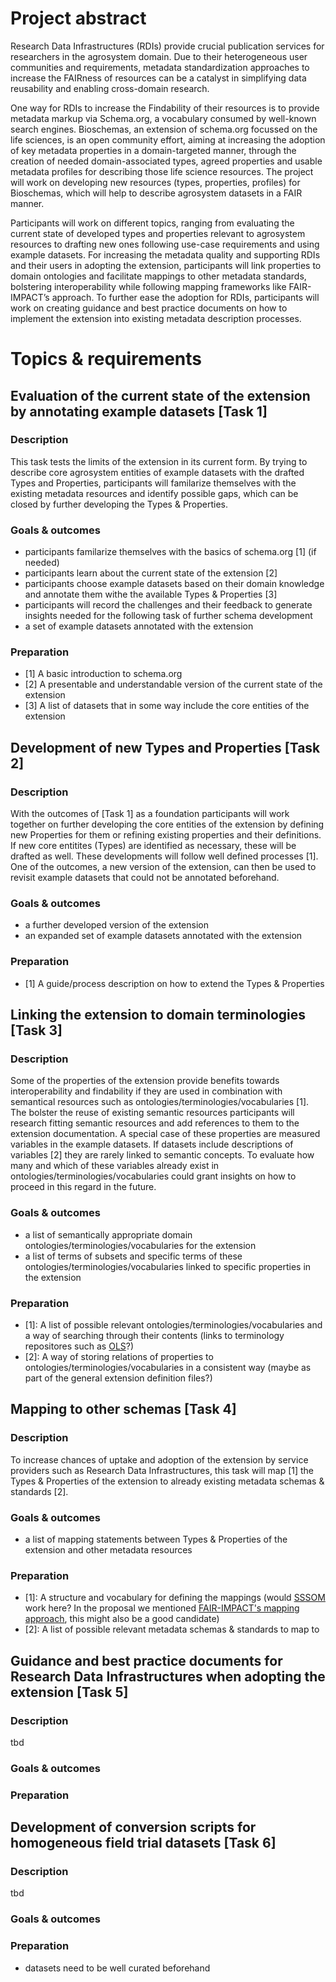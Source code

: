 
# Project abstract

Research Data Infrastructures (RDIs) provide crucial publication services for researchers in the agrosystem domain. Due to their heterogeneous user communities and requirements, metadata standardization approaches to increase the FAIRness of resources can be a catalyst in simplifying data reusability and enabling cross-domain research.

One way for RDIs to increase the Findability of their resources is to provide metadata markup via Schema.org, a vocabulary consumed by well-known search engines. Bioschemas, an extension of schema.org focussed on the life sciences, is an open community effort, aiming at increasing the adoption of key metadata properties in a domain-targeted manner, through the creation of needed domain-associated types, agreed properties and usable metadata profiles for describing those life science resources. The project will work on developing new resources (types, properties, profiles) for Bioschemas, which will help to describe agrosystem datasets in a FAIR manner.

Participants will work on different topics, ranging from evaluating the current state of developed types and properties relevant to agrosystem resources to drafting new ones following use-case requirements and using example datasets. For increasing the metadata quality and supporting RDIs and their users in adopting the extension, participants will link properties to domain ontologies and facilitate mappings to other metadata standards, bolstering interoperability while following mapping frameworks like FAIR-IMPACT’s approach. To further ease the adoption for RDIs, participants will work on creating guidance and best practice documents on how to implement the extension into existing metadata description processes.

# Topics & requirements
## Evaluation of the current state of the extension by annotating example datasets [Task 1]
### Description
This task tests the limits of the extension in its current form. By trying to describe core agrosystem entities of example datasets with the drafted Types and Properties, participants will familarize themselves with the existing metadata resources and identify possible gaps, which can be closed by further developing the Types & Properties.
### Goals & outcomes
- participants familarize themselves with the basics of schema.org [1] (if needed)
- participants learn about the current state of the extension [2]
- participants choose example datasets based on their domain knowledge and annotate them withe the available Types & Properties [3]
- participants will record the challenges and their feedback to generate insights needed for the following task of further schema development
- a set of example datasets annotated with the extension
### Preparation
- [1] A basic introduction to schema.org
- [2] A presentable and understandable version of the current state of the extension
- [3] A list of datasets that in some way include the core entities of the extension

## Development of new Types and Properties [Task 2]
### Description
With the outcomes of [Task 1] as a foundation participants will work together on further developing the core entities of the extension by defining new Properties for them or refining existing properties and their definitions. If new core entitites (Types) are identified as necessary, these will be drafted as well. These developments will follow well defined processes [1]. One of the outcomes, a new version of the extension, can then be used to revisit example datasets that could not be annotated beforehand.
### Goals & outcomes
- a further developed version of the extension
- an expanded set of example datasets annotated with the extension
### Preparation
- [1] A guide/process description on how to extend the Types & Properties

## Linking the extension to domain terminologies [Task 3]
### Description
Some of the properties of the extension provide benefits towards interoperability and findability if they are used in combination with semantical resources such as ontologies/terminologies/vocabularies [1]. The bolster the reuse of existing semantic resources participants will research fitting semantic resources and add references to them to the extension documentation.
A special case of these properties are measured variables in the example datasets. If datasets include descriptions of variables [2] they are rarely linked to semantic concepts. To evaluate how many and which of these variables already exist in ontologies/terminologies/vocabularies could grant insights on how to proceed in this regard in the future.
### Goals & outcomes
- a list of semantically appropriate domain ontologies/terminologies/vocabularies for the extension
- a list of terms of subsets and specific terms of these ontologies/terminologies/vocabularies linked to specific properties in the extension
### Preparation
- [1]: A list of possible relevant ontologies/terminologies/vocabularies and a way of searching through their contents (links to terminology repositores such as [OLS](https://www.ebi.ac.uk/ols4)?)
- [2]: A way of storing relations of properties to ontologies/terminologies/vocabularies in a consistent way (maybe as part of the general extension definition files?)

## Mapping to other schemas [Task 4]
### Description
To increase chances of uptake and adoption of the extension by service providers such as Research Data Infrastructures, this task will map [1] the Types & Properties of the extension to already existing metadata schemas & standards [2].
### Goals & outcomes
- a list of mapping statements between Types & Properties of the extension and other metadata resources
### Preparation
- [1]: A structure and vocabulary for defining the mappings (would [SSSOM](https://mapping-commons.github.io/sssom/) work here? In the proposal we mentioned [FAIR-IMPACT's mapping approach](https://fair-impact.eu/events/fairimpact-events/why-mappings-matter-and-how-make-them-fair), this might also be a good candidate)
- [2]: A list of possible relevant metadata schemas & standards to map to

## Guidance and best practice documents for Research Data Infrastructures when adopting the extension [Task 5]
### Description
tbd
### Goals & outcomes
### Preparation

## Development of conversion scripts for homogeneous field trial datasets [Task 6]
### Description
tbd
### Goals & outcomes
### Preparation
- datasets need to be well curated beforehand
